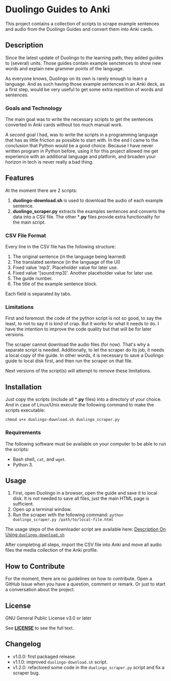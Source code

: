 # Duolingo Guides to Anki

This project contains a collection of scripts to scrape example sentences and audio from the Duolingo Guides
and convert them into Anki cards.

## Description

Since the latest update of Duolingo to the learning path, they added guides to (several) units. Those guides
contain example senctences to show new words and explain new grammer points of the language.

As everyone knows, Duolingo on its own is rarely enough to learn a language. And as such having those example
sentences in an Anki deck, as a first step, would be very useful to get some extra repetition of words and
sentences.

### Goals and Technology

The main goal was to write the necessary scripts to get the sentences converted in Anki cards without too
much manual work.

A second goal I had, was to write the scripts in a programming language that has as little friction as possible
to start with. In the end I came to the conclusion that Python would be a good choice. Because I have never
written program in Python before, using it for this project allowed me get experience with an additional language
and platform, and broaden your horizon in tech is never really a bad thing.

## Features

At the moment there are 2 scripts:

1. **duolingo-download.sh** is used to download the audio of each example sentence.
2. **duolingo_scraper.py** extracts the examples sentences and converts the data into a CSV file.
    The other ***.py** files provide extra functionality for the main script.

### CSV File Format

Every line in the CSV file has the following structure:

1. The original sentence (in the language being learned)
2. The translated sentence (in the language of the UI)
3. Fixed value 'mp3'. Placeholder value for later use.
4. Fixed value '[sound:mp3]'. Another placeholder value for later use.
5. The guide number.
6. The title of the example sentence block.

Each field is separated by tabs.

### Limitations

First and foremost: the code of the python script is not so good, to say the least, to not to say it is kind of
crap. But it works for what it needs to do. I have the intention to improve the code quality but that will be for
later versions.

The scraper cannot download the audio files (for now). That's why a separate script is needed. Additionally, to let the scraper
do its job, it needs a local copy of the guide. In other words, it is necessary to save a Duolingo guide to local
disk first, and then run the scraper on that file.

Next versions of the script(s) will attempt to remove these limitations.

## Installation

Just copy the scripts (include all ***.py** files) into a directory of your choice. And in case of Linux/Unix execute the following command
to make the scripts executable:

`chmod u+x duolingo-download.sh duolingo_scraper.py`

### Requirements

The following software must be available on your computer to be able to run the scripts:

- Bash shell, `cat`, and `wget`.
- Python 3.

## Usage

1. First, open Duolingo in a browser, open the guide and save it to local disk. It is not needed to save all files,
   just the main HTML page is sufficient.
2. Open up a terminal window.
3. Run the scraper with the following command: `python duolingo_scraper.py /path/to/local-file.html`

The usage steps of the downloader script are available here: [Description On Using `duolingo-download.sh`](docs/downloadscript.md)

After completing all steps, import the CSV file into Anki and move all audio files the media collection of the Anki
profile.

## How to Contribute

For the moment, there are no guidelines on how to contribute. Open a GitHub Issue when you have a question,
comment or remark. Or just to start a conversation about the project.

## License

GNU General Public License v3.0 or later

See **[LICENSE](LICENSE)** to see the full text.

## Changelog

- v1.0.0: first packaged release.
- v1.1.0: improved `duolingo-download.sh` script.
- v1.2.0: refactored some code in the `duolingo_scraper.py` script and fix a scraper bug.
